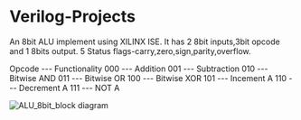 # Verilog-Projects

An 8bit ALU implement using XILINX ISE.
It has 2 8bit inputs,3bit opcode and 1 8bits output.
5 Status flags-carry,zero,sign,parity,overflow.

Opcode --- Functionality
000    --- Addition
001    --- Subtraction
010    --- Bitwise AND
011    --- Bitwise OR
100    --- Bitwise XOR
101    --- Incement A
110    --- Decrement A
111    --- NOT A


![ALU_8bit_block diagram](https://github.com/amirmuallim/Verilog-Projects/assets/84015032/57f765eb-72bb-426e-9ceb-f7ca5046a159)
